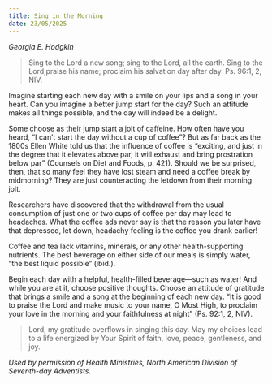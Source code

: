 ```yaml
---
title: Sing in the Morning
date: 23/05/2025
---
```


_Georgia E. Hodgkin_

> <p></p>
> Sing to the Lord a new song; sing to the Lord, all the earth. Sing to the Lord,praise his name; proclaim his salvation day after day. Ps. 96:1, 2, NIV.

Imagine starting each new day with a smile on your lips and a song in your heart. Can you imagine a better jump start for the day? Such an attitude makes all things possible, and the day will indeed be a delight.

Some choose as their jump start a jolt of caffeine. How often have you heard, “I can’t start the day without a cup of coffee”? But as far back as the 1800s Ellen White told us that the influence of coffee is “exciting, and just in the degree that it elevates above par, it will exhaust and bring prostration below par” (Counsels on Diet and Foods, p. 421). Should we be surprised, then, that so many feel they have lost steam and need a coffee break by midmorning? They are just counteracting the letdown from their morning jolt.

Researchers have discovered that the withdrawal from the usual consumption of just one or two cups of coffee per day may lead to headaches. What the coffee ads never say is that the reason you later have that depressed, let down, headachy feeling is the coffee you drank earlier!

Coffee and tea lack vitamins, minerals, or any other health-supporting nutrients. The best beverage on either side of our meals is simply water, “the best liquid possible” (ibid.).

Begin each day with a helpful, health-filled beverage—such as water! And while you are at it, choose positive thoughts. Choose an attitude of gratitude that brings a smile and a song at the beginning of each new day. “It is good to praise the Lord and make music to your name, O Most High, to proclaim your love in the morning and your faithfulness at night” (Ps. 92:1, 2, NIV).

> <callout></callout>
> Lord, my gratitude overflows in singing this day. May my choices lead to a life energized by Your Spirit of faith, love, peace, gentleness, and joy.

_Used by permission of Health Ministries, North American Division of Seventh-day Adventists._